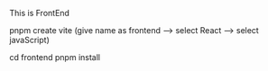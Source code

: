 This is FrontEnd

pnpm create vite (give name as frontend --> select React --> select javaScript)

cd frontend
pnpm install
